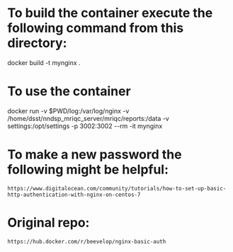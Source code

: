 # To build the container execute the following command from this directory:
docker build -t mynginx .

# To use the container
docker run -v $PWD/log:/var/log/nginx -v /home/dsst/nndsp_mriqc_server/mriqc/reports:/data -v settings:/opt/settings -p 3002:3002  --rm -it  mynginx

# To make a new password the following might be helpful:
`https://www.digitalocean.com/community/tutorials/how-to-set-up-basic-http-authentication-with-nginx-on-centos-7`

# Original repo:
`https://hub.docker.com/r/beevelop/nginx-basic-auth`
